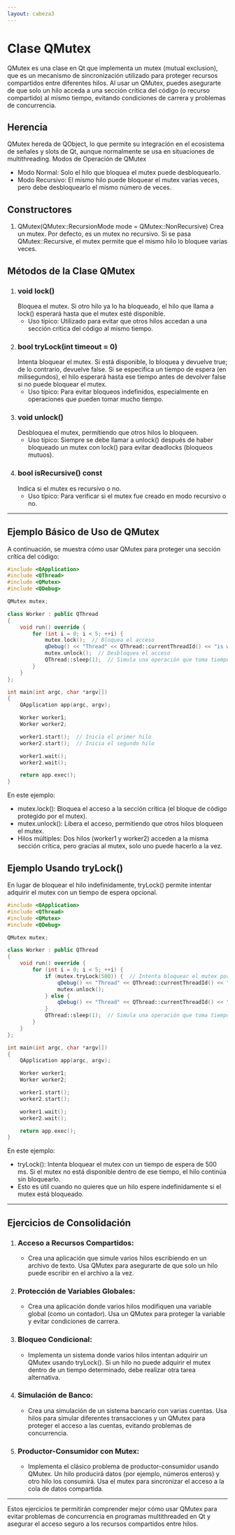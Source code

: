 ```yaml
---
layout: cabeza3
---
```


# Clase QMutex
QMutex es una clase en Qt que implementa un mutex (mutual exclusion), que es un mecanismo de sincronización utilizado para proteger recursos compartidos entre diferentes hilos. Al usar un QMutex, puedes asegurarte de que solo un hilo acceda a una sección crítica del código (o recurso compartido) al mismo tiempo, evitando condiciones de carrera y problemas de concurrencia.
## Herencia
QMutex hereda de QObject, lo que permite su integración en el ecosistema de señales y slots de Qt, aunque normalmente se usa en situaciones de multithreading.
Modos de Operación de QMutex
- Modo Normal: Solo el hilo que bloquea el mutex puede desbloquearlo.
- Modo Recursivo: El mismo hilo puede bloquear el mutex varias veces, pero debe desbloquearlo el mismo número de veces.
## Constructores
1. QMutex(QMutex::RecursionMode mode = QMutex::NonRecursive)
Crea un mutex. Por defecto, es un mutex no recursivo. Si se pasa QMutex::Recursive, el mutex permite que el mismo hilo lo bloquee varias veces.
## Métodos de la Clase QMutex
1. ### void lock()
    Bloquea el mutex. Si otro hilo ya lo ha bloqueado, el hilo que llama a lock() esperará hasta que el mutex esté disponible.
    - Uso típico: Utilizado para evitar que otros hilos accedan a una sección crítica del código al mismo tiempo.
2. ### bool tryLock(int timeout = 0)
    Intenta bloquear el mutex. Si está disponible, lo bloquea y devuelve true; de lo contrario, devuelve false. Si se especifica un tiempo de espera (en milisegundos), el hilo esperará hasta ese tiempo antes de devolver false si no puede bloquear el mutex.
    - Uso típico: Para evitar bloqueos indefinidos, especialmente en operaciones que pueden tomar mucho tiempo.
3. ### void unlock()
    Desbloquea el mutex, permitiendo que otros hilos lo bloqueen.
    - Uso típico: Siempre se debe llamar a unlock() después de haber bloqueado un mutex con lock() para evitar deadlocks (bloqueos mutuos).
4. ### bool isRecursive() const
    Indica si el mutex es recursivo o no.
    - Uso típico: Para verificar si el mutex fue creado en modo recursivo o no.
***
## Ejemplo Básico de Uso de QMutex
A continuación, se muestra cómo usar QMutex para proteger una sección crítica del código:
```cpp
#include <QApplication>
#include <QThread>
#include <QMutex>
#include <QDebug>

QMutex mutex;

class Worker : public QThread
{
    void run() override {
        for (int i = 0; i < 5; ++i) {
            mutex.lock();  // Bloquea el acceso
            qDebug() << "Thread" << QThread::currentThreadId() << "is working:" << i;
            mutex.unlock();  // Desbloquea el acceso
            QThread::sleep(1);  // Simula una operación que toma tiempo
        }
    }
};

int main(int argc, char *argv[])
{
    QApplication app(argc, argv);

    Worker worker1;
    Worker worker2;

    worker1.start();  // Inicia el primer hilo
    worker2.start();  // Inicia el segundo hilo

    worker1.wait();
    worker2.wait();

    return app.exec();
}
```
En este ejemplo:
- mutex.lock(): Bloquea el acceso a la sección crítica (el bloque de código protegido por el mutex).
- mutex.unlock(): Libera el acceso, permitiendo que otros hilos bloqueen el mutex.
- Hilos múltiples: Dos hilos (worker1 y worker2) acceden a la misma sección crítica, pero gracias al mutex, solo uno puede hacerlo a la vez.
## Ejemplo Usando tryLock()
En lugar de bloquear el hilo indefinidamente, tryLock() permite intentar adquirir el mutex con un tiempo de espera opcional.
```cpp
#include <QApplication>
#include <QThread>
#include <QMutex>
#include <QDebug>

QMutex mutex;

class Worker : public QThread
{
    void run() override {
        for (int i = 0; i < 5; ++i) {
            if (mutex.tryLock(500)) {  // Intenta bloquear el mutex por 500 ms
                qDebug() << "Thread" << QThread::currentThreadId() << "is working:" << i;
                mutex.unlock();
            } else {
                qDebug() << "Thread" << QThread::currentThreadId() << "couldn't acquire the mutex!";
            }
            QThread::sleep(1);  // Simula una operación que toma tiempo
        }
    }
};

int main(int argc, char *argv[])
{
    QApplication app(argc, argv);

    Worker worker1;
    Worker worker2;

    worker1.start();
    worker2.start();

    worker1.wait();
    worker2.wait();

    return app.exec();
}
```
En este ejemplo:
- tryLock(): Intenta bloquear el mutex con un tiempo de espera de 500 ms. Si el mutex no está disponible dentro de ese tiempo, el hilo continúa sin bloquearlo.
- Esto es útil cuando no quieres que un hilo espere indefinidamente si el mutex está bloqueado.
***
## Ejercicios de Consolidación
1.	### Acceso a Recursos Compartidos: 
    - Crea una aplicación que simule varios hilos escribiendo en un archivo de texto. Usa QMutex para asegurarte de que solo un hilo puede escribir en el archivo a la vez.
2.	### Protección de Variables Globales: 
    - Crea una aplicación donde varios hilos modifiquen una variable global (como un contador). Usa un QMutex para proteger la variable y evitar condiciones de carrera.
3.	### Bloqueo Condicional: 
    - Implementa un sistema donde varios hilos intentan adquirir un QMutex usando tryLock(). Si un hilo no puede adquirir el mutex dentro de un tiempo determinado, debe realizar otra tarea alternativa.
4.	### Simulación de Banco: 
    - Crea una simulación de un sistema bancario con varias cuentas. Usa hilos para simular diferentes transacciones y un QMutex para proteger el acceso a las cuentas, evitando problemas de concurrencia.
5.	### Productor-Consumidor con Mutex: 
    - Implementa el clásico problema de productor-consumidor usando QMutex. Un hilo producirá datos (por ejemplo, números enteros) y otro hilo los consumirá. Usa el mutex para sincronizar el acceso a la cola de datos compartida.
***
Estos ejercicios te permitirán comprender mejor cómo usar QMutex para evitar problemas de concurrencia en programas multithreaded en Qt y asegurar el acceso seguro a los recursos compartidos entre hilos.

